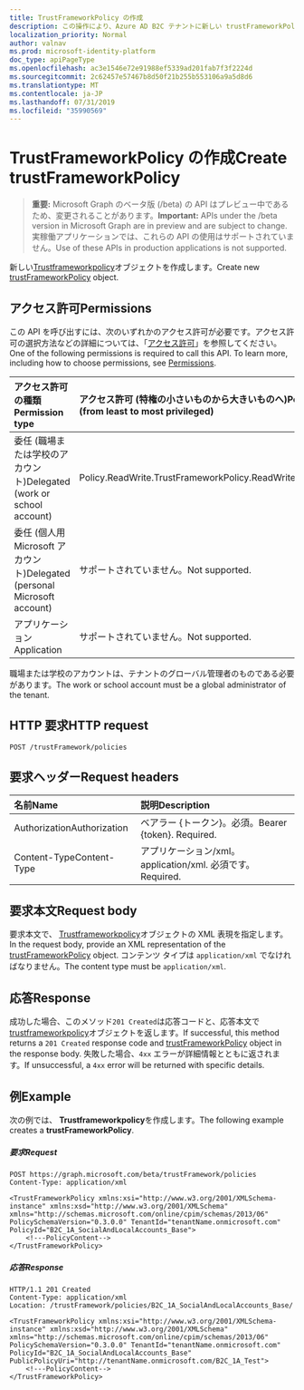 ```yaml
---
title: TrustFrameworkPolicy の作成
description: この操作により、Azure AD B2C テナントに新しい trustFrameworkPolicy オブジェクトが作成されます。
localization_priority: Normal
author: valnav
ms.prod: microsoft-identity-platform
doc_type: apiPageType
ms.openlocfilehash: ac3e1546e72e91988ef5339ad201fab7f3f2224d
ms.sourcegitcommit: 2c62457e57467b8d50f21b255b553106a9a5d8d6
ms.translationtype: MT
ms.contentlocale: ja-JP
ms.lasthandoff: 07/31/2019
ms.locfileid: "35990569"
---
```

# <a name="create-trustframeworkpolicy"></a><span data-ttu-id="558af-103">TrustFrameworkPolicy の作成</span><span class="sxs-lookup"><span data-stu-id="558af-103">Create trustFrameworkPolicy</span></span>

> <span data-ttu-id="558af-104">**重要:** Microsoft Graph のベータ版 (/beta) の API はプレビュー中であるため、変更されることがあります。</span><span class="sxs-lookup"><span data-stu-id="558af-104">**Important:** APIs under the /beta version in Microsoft Graph are in preview and are subject to change.</span></span> <span data-ttu-id="558af-105">実稼働アプリケーションでは、これらの API の使用はサポートされていません。</span><span class="sxs-lookup"><span data-stu-id="558af-105">Use of these APIs in production applications is not supported.</span></span>

<span data-ttu-id="558af-106">新しい[Trustframeworkpolicy](../resources/trustframeworkpolicy.md)オブジェクトを作成します。</span><span class="sxs-lookup"><span data-stu-id="558af-106">Create new [trustFrameworkPolicy](../resources/trustframeworkpolicy.md) object.</span></span>

## <a name="permissions"></a><span data-ttu-id="558af-107">アクセス許可</span><span class="sxs-lookup"><span data-stu-id="558af-107">Permissions</span></span>

<span data-ttu-id="558af-p102">この API を呼び出すには、次のいずれかのアクセス許可が必要です。アクセス許可の選択方法などの詳細については、「[アクセス許可](/graph/permissions-reference.md)」を参照してください。</span><span class="sxs-lookup"><span data-stu-id="558af-p102">One of the following permissions is required to call this API. To learn more, including how to choose permissions, see [Permissions](/graph/permissions-reference.md).</span></span>

|<span data-ttu-id="558af-110">アクセス許可の種類</span><span class="sxs-lookup"><span data-stu-id="558af-110">Permission type</span></span>      | <span data-ttu-id="558af-111">アクセス許可 (特権の小さいものから大きいものへ)</span><span class="sxs-lookup"><span data-stu-id="558af-111">Permissions (from least to most privileged)</span></span>              |
|:--------------------|:---------------------------------------------------------|
|<span data-ttu-id="558af-112">委任 (職場または学校のアカウント)</span><span class="sxs-lookup"><span data-stu-id="558af-112">Delegated (work or school account)</span></span>|<span data-ttu-id="558af-113">Policy.ReadWrite.TrustFramework</span><span class="sxs-lookup"><span data-stu-id="558af-113">Policy.ReadWrite.TrustFramework</span></span>|
|<span data-ttu-id="558af-114">委任 (個人用 Microsoft アカウント)</span><span class="sxs-lookup"><span data-stu-id="558af-114">Delegated (personal Microsoft account)</span></span>| <span data-ttu-id="558af-115">サポートされていません。</span><span class="sxs-lookup"><span data-stu-id="558af-115">Not supported.</span></span>|
|<span data-ttu-id="558af-116">アプリケーション</span><span class="sxs-lookup"><span data-stu-id="558af-116">Application</span></span>|<span data-ttu-id="558af-117">サポートされていません。</span><span class="sxs-lookup"><span data-stu-id="558af-117">Not supported.</span></span>|

<span data-ttu-id="558af-118">職場または学校のアカウントは、テナントのグローバル管理者のものである必要があります。</span><span class="sxs-lookup"><span data-stu-id="558af-118">The work or school account must be a global administrator of the tenant.</span></span>

## <a name="http-request"></a><span data-ttu-id="558af-119">HTTP 要求</span><span class="sxs-lookup"><span data-stu-id="558af-119">HTTP request</span></span>

<!-- { "blockType": "ignored" } -->
```http
POST /trustFramework/policies
```

## <a name="request-headers"></a><span data-ttu-id="558af-120">要求ヘッダー</span><span class="sxs-lookup"><span data-stu-id="558af-120">Request headers</span></span>

|<span data-ttu-id="558af-121">名前</span><span class="sxs-lookup"><span data-stu-id="558af-121">Name</span></span>|<span data-ttu-id="558af-122">説明</span><span class="sxs-lookup"><span data-stu-id="558af-122">Description</span></span>|
|:---------------|:----------|
|<span data-ttu-id="558af-123">Authorization</span><span class="sxs-lookup"><span data-stu-id="558af-123">Authorization</span></span>|<span data-ttu-id="558af-p103">ベアラー {トークン}。必須。</span><span class="sxs-lookup"><span data-stu-id="558af-p103">Bearer {token}. Required.</span></span>|
|<span data-ttu-id="558af-126">Content-Type</span><span class="sxs-lookup"><span data-stu-id="558af-126">Content-Type</span></span>|<span data-ttu-id="558af-127">アプリケーション/xml。</span><span class="sxs-lookup"><span data-stu-id="558af-127">application/xml.</span></span> <span data-ttu-id="558af-128">必須です。</span><span class="sxs-lookup"><span data-stu-id="558af-128">Required.</span></span>|

## <a name="request-body"></a><span data-ttu-id="558af-129">要求本文</span><span class="sxs-lookup"><span data-stu-id="558af-129">Request body</span></span>

<span data-ttu-id="558af-130">要求本文で、 [Trustframeworkpolicy](../resources/trustframeworkpolicy.md)オブジェクトの XML 表現を指定します。</span><span class="sxs-lookup"><span data-stu-id="558af-130">In the request body, provide an XML representation of the [trustFrameworkPolicy](../resources/trustframeworkpolicy.md) object.</span></span> <span data-ttu-id="558af-131">コンテンツ タイプは `application/xml` でなければなりません。</span><span class="sxs-lookup"><span data-stu-id="558af-131">The content type must be `application/xml`.</span></span>

## <a name="response"></a><span data-ttu-id="558af-132">応答</span><span class="sxs-lookup"><span data-stu-id="558af-132">Response</span></span>

<span data-ttu-id="558af-133">成功した場合、このメソッド`201 Created`は応答コードと、応答本文で[trustframeworkpolicy](../resources/trustframeworkpolicy.md)オブジェクトを返します。</span><span class="sxs-lookup"><span data-stu-id="558af-133">If successful, this method returns a `201 Created` response code and [trustFrameworkPolicy](../resources/trustframeworkpolicy.md) object in the response body.</span></span> <span data-ttu-id="558af-134">失敗した場合、`4xx` エラーが詳細情報とともに返されます。</span><span class="sxs-lookup"><span data-stu-id="558af-134">If unsuccessful, a `4xx` error will be returned with specific details.</span></span>

## <a name="example"></a><span data-ttu-id="558af-135">例</span><span class="sxs-lookup"><span data-stu-id="558af-135">Example</span></span>

<span data-ttu-id="558af-136">次の例では、 **Trustframeworkpolicy**を作成します。</span><span class="sxs-lookup"><span data-stu-id="558af-136">The following example creates a **trustFrameworkPolicy**.</span></span>

##### <a name="request"></a><span data-ttu-id="558af-137">要求</span><span class="sxs-lookup"><span data-stu-id="558af-137">Request</span></span>

<!-- {
  "blockType": "ignored",
  "truncated": true,
  "name": "create_trustframeworkpolicy_from_trustframeworkpolicy"
}-->
```http
POST https://graph.microsoft.com/beta/trustFramework/policies
Content-Type: application/xml

<TrustFrameworkPolicy xmlns:xsi="http://www.w3.org/2001/XMLSchema-instance" xmlns:xsd="http://www.w3.org/2001/XMLSchema" xmlns="http://schemas.microsoft.com/online/cpim/schemas/2013/06" PolicySchemaVersion="0.3.0.0" TenantId="tenantName.onmicrosoft.com" PolicyId="B2C_1A_SocialAndLocalAccounts_Base">
    <!---PolicyContent-->
</TrustFrameworkPolicy>
```

##### <a name="response"></a><span data-ttu-id="558af-138">応答</span><span class="sxs-lookup"><span data-stu-id="558af-138">Response</span></span>

<!-- {
  "blockType": "ignored",
  "truncated": true,
  "@odata.type": "microsoft.graph.trustFrameworkPolicy"
} -->
```http
HTTP/1.1 201 Created
Content-Type: application/xml
Location: /trustFramework/policies/B2C_1A_SocialAndLocalAccounts_Base/

<TrustFrameworkPolicy xmlns:xsi="http://www.w3.org/2001/XMLSchema-instance" xmlns:xsd="http://www.w3.org/2001/XMLSchema" xmlns="http://schemas.microsoft.com/online/cpim/schemas/2013/06" PolicySchemaVersion="0.3.0.0" TenantId="tenantName.onmicrosoft.com" PolicyId="B2C_1A_SocialAndLocalAccounts_Base" PublicPolicyUri="http://tenantName.onmicrosoft.com/B2C_1A_Test">
    <!---PolicyContent-->
</TrustFrameworkPolicy>
```
<!-- uuid: 8fcb5dbc-d5aa-4681-8e31-b001d5168d79
2015-10-25 14:57:30 UTC -->
<!-- {
  "type": "#page.annotation",
  "description": "Create trustFrameworkPolicy",
  "keywords": "",
  "section": "documentation",
  "tocPath": ""
}-->
